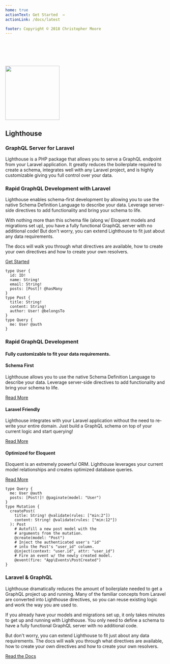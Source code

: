 ```yaml
---
home: true
actionText: Get Started  →
actionLink: /docs/latest

footer: Copyright © 2018 Christopher Moore
---
```


<div class="home-container">
  <section class="bg-purple-darkest bg-no-repeat bg-cover pb-8" style="background-image:url(bg-hero@2x.png); padding-top:80px;">
    <div class="container py-4">
      <div class="flex flex-wrap items-center py-8">
        <img src="/logo-md.svg" height="170" width="170" class="mx-auto mb-4 sm:mx-0 sm:mb-0 shadow-lg" style="border:none !important;">
        <div class="w-full md:flex-1 pl-8">
          <h2 class="text-white text-4xl font-light leading-normal mb-2">Lighthouse</h2>
          <h3 class="text-purple mb-2">GraphQL Server for Laravel</h3>
          <p class="text-sm text-white">Lighthouse is a PHP package that allows you to serve a GraphQL
              endpoint from your Laravel application. It greatly reduces the
              boilerplate required to create a schema, integrates well
              with any Laravel project, and is highly customizable giving
              you full control over your data.</p>
        </div>
        <div class="w-1/5"></div>
      </div>
    </div>
  </section>
  <section class="bg-white">
    <div class="container py-8">
      <div class="flex flex-wrap justify-between">
        <div class="w-full md:w-1/2 pt-8 pb-8">
          <h3 class="mb-4 text-xl">Rapid GraphQL Development with Laravel</h3>
          <p>Lighthouse enables schema-first development by allowing you to use the native Schema Definition Language to describe your data. Leverage server-side directives to add functionality and bring your schema to life.</p>
          <p>With nothing more than this schema file (along w/ Eloquent models and migrations set up), you have a fully functional GraphQL server with no additional code! But don't worry, you can extend Lighthouse to fit just about any data requirements.</p>
          <p>The docs will walk you through what directives are available, how to create your own directives and how to create your own resolvers.</p>
          <a href="/docs/latest.html" @click.prevent="$router.push('/docs/latest.html')" class="button mt-8">Get Started</a>
        </div>
        <div class="w-full md:w-1/3">
          <div class="md:-mt-16 shadow-md">
            <div class="shadow-md">
              <div class="gatsby-highlight">
                <pre class="language-graphql"><code class="language-graphql">type User <span class="token punctuation">{</span>
  <span class="token attr-name">id</span><span class="token punctuation">:</span> ID<span class="token operator">!</span>
  <span class="token attr-name">name</span><span class="token punctuation">:</span> String<span class="token operator">!</span>
  <span class="token attr-name">email</span><span class="token punctuation">:</span> String<span class="token operator">!</span>
  <span class="token attr-name">posts</span><span class="token punctuation">:</span> <span class="token punctuation">[</span>Post<span class="token punctuation">]</span><span class="token operator">!</span> <span class="token directive function">@hasMany</span>
<span class="token punctuation">}</span>
type Post <span class="token punctuation">{</span>
  <span class="token attr-name">title</span><span class="token punctuation">:</span> String<span class="token operator">!</span>
  <span class="token attr-name">content</span><span class="token punctuation">:</span> String<span class="token operator">!</span>
  <span class="token attr-name">author</span><span class="token punctuation">:</span> User<span class="token operator">!</span> <span class="token directive function">@belongsTo</span>
<span class="token punctuation">}</span>
type Query <span class="token punctuation">{</span>
  <span class="token attr-name">me</span><span class="token punctuation">:</span> User <span class="token directive function">@auth</span>
<span class="token punctuation">}</span>
</code></pre>
              </div>
            </div>
          </div>
        </div>
      </div>
    </div>
  </section>
  <section class="bg-grey-lightest">
    <div class="container py-16">
      <h3 class="text-center mb-4 text-2xl">Rapid GraphQL Development</h3>
      <h4 class="text-center text-lg mb-4 font-sans text-grey-dark">Fully customizable to fit your data requirements.</h4>
      <div class="flex flex-wrap pt-6">
        <div class="w-full mb-4 md:w-1/3 md:mb-0 px-4">
          <h4 class="text-purple-darkest text-xl mb-2">Schema First</h4>
          <p class="mb-2">Lighthouse allows you to use the native Schema Definition Language to describe your data. Leverage server-side directives to add functionality and bring your schema to life.</p>
          <a href="/docs/latest/the-basics/schema.html" @click.prevent="$router.push('/docs/latest/the-basics/schema.html')" class="font-bold uppercase text-sm">Read More</a>
        </div>
        <div class="w-full mb-4 md:w-1/3 md:mb-0 px-4">
          <h4 class="text-purple-darkest text-xl mb-2">Laravel Friendly</h4>
          <p class="mb-2">Lighthouse integrates with your Laravel application without the need to re-write your entire domain. Just build a GraphQL schema on top of your current logic and start querying!</p>
          <a href="/docs/latest" @click.prevent="$router.push('/docs/latest.html')" class="font-bold uppercase text-sm">Read More</a>
        </div>
        <div class="w-full md:w-1/3 md:mb-0 px-4">
          <h4 class="text-purple-darkest text-xl mb-2">Optimized for Eloquent</h4>
          <p class="mb-2">Eloquent is an extremely powerful ORM. Lighthouse leverages your current model relationships and creates optimized database queries.</p>
          <a href="/docs/latest/guides/relationships.html" @click.prevent="$router.push('/docs/latest/guides/relationships.html')" class="font-bold uppercase text-sm">Read More</a>
        </div>
      </div>
    </div>
  </section>
  <section class="bg-white">
    <div class="container pt-16 pb-8">
      <div class="flex flex-wrap justify-between">
        <div class="w-full md:w-1/2 px-2">
          <div class="shadow-md">
            <div class="gatsby-highlight">
              <pre class="language-graphql"><code class="language-graphql">type Query <span class="token punctuation">{</span>
  <span class="token attr-name">me</span><span class="token punctuation">:</span> User <span class="token directive function">@auth</span>
  <span class="token attr-name">posts</span><span class="token punctuation">:</span> <span class="token punctuation">[</span>Post<span class="token operator">!</span><span class="token punctuation">]</span><span class="token operator">!</span> <span class="token directive function">@paginate</span><span class="token punctuation">(</span><span class="token attr-name">model</span><span class="token punctuation">:</span> <span class="token string">"User"</span><span class="token punctuation">)</span>
<span class="token punctuation">}</span>
type Mutation <span class="token punctuation">{</span>
  createPost<span class="token punctuation">(</span>
    <span class="token attr-name">title</span><span class="token punctuation">:</span> String<span class="token operator">!</span> <span class="token directive function">@validate</span><span class="token punctuation">(</span><span class="token attr-name">rules</span><span class="token punctuation">:</span> <span class="token punctuation">[</span><span class="token string">"min:2"</span><span class="token punctuation">]</span><span class="token punctuation">)</span>
    <span class="token attr-name">content</span><span class="token punctuation">:</span> String<span class="token operator">!</span> <span class="token directive function">@validate</span><span class="token punctuation">(</span><span class="token attr-name">rules</span><span class="token punctuation">:</span> <span class="token punctuation">[</span><span class="token string">"min:12"</span><span class="token punctuation">]</span><span class="token punctuation">)</span>
  <span class="token punctuation">)</span><span class="token punctuation">:</span> Post
    <span class="token comment"># Autofill a new post model with the</span>
    <span class="token comment"># arguments from the mutation.</span>
    <span class="token directive function">@create</span><span class="token punctuation">(</span><span class="token attr-name">model</span><span class="token punctuation">:</span> <span class="token string">"Post"</span><span class="token punctuation">)</span>
    <span class="token comment"># Inject the authenticated user's "id"</span>
    <span class="token comment"># into the Post's "user_id" column.</span>
    <span class="token directive function">@inject</span><span class="token punctuation">(</span><span class="token attr-name">context</span><span class="token punctuation">:</span> <span class="token string">"user.id"</span><span class="token punctuation">,</span> <span class="token attr-name">attr</span><span class="token punctuation">:</span> <span class="token string">"user_id"</span><span class="token punctuation">)</span>
    <span class="token comment"># Fire an event w/ the newly created model.</span>
    <span class="token directive function">@event</span><span class="token punctuation">(</span><span class="token attr-name">fire</span><span class="token punctuation">:</span> <span class="token string">"App\Events\PostCreated"</span><span class="token punctuation">)</span>
<span class="token punctuation">}</span>
</code></pre>
            </div>
          </div>
        </div>
        <div class="w-full md:w-1/2 pl-6 pr-2">
          <h3 class="mb-4 text-xl">Laravel &amp; GraphQL</h3>
          <p>Lighthouse dramatically reduces the amount of boilerplate needed to get a GraphQL project up and running. Many of the familiar concepts from Laravel are converted into Lighthouse directives, so you can reuse existing logic and work the way you are used to.</p>
          <p>If you already have your models and migrations set up, it only takes minutes to get up and running with Lighthouse. You only need to define a schema to have a fully functional GraphQL server with no additional code.</p>
          <p>But don't worry, you can extend Lighthouse to fit just about any data requirements. The docs will walk you through what directives are available, how to create your own directives and how to create your own resolvers.</p>
          <a href="/docs/latest.html" @click.prevent="$router.push('/docs/latest.html')" class="button mt-8">Read the Docs</a>
        </div>
      </div>
    </div>
  </section>
</div>
